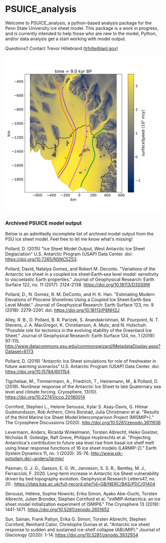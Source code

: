 # PSUICE_analysis
Welcome to PSUICE_analysis, a python-based analysis package for the Penn State University ice sheet model. This package is a work in progress, and is currently intended to help those who are new to the model, Python, and/or data analysis get a start working with model output.

Questions? Contact Trevor Hillebrand (trhille@lanl.gov)

![](surfaceSpeed_9000.0yy_BP.png)

### Archived PSUICE model output
Below is an admittedly incomplete list of archived model output from the PSU ice sheet model. Feel free to let me know what's missing!

Pollard, D. (2015) "Ice Sheet Model Output, West Antarctic Ice Sheet Deglaciation" U.S. Antarctic Program (USAP) Data Center. doi: https://doi.org/10.7265/N5NC5Z53. 

Pollard, David, Natalya Gomez, and Robert M. Deconto. "Variations of the Antarctic ice sheet in a coupled ice sheet‐Earth‐sea level model: sensitivity to viscoelastic Earth properties." Journal of Geophysical Research: Earth Surface 122, no. 11 (2017): 2124-2138. https://doi.org/10.18113/D3SS9W

Pollard, D., N. Gomez, R. M. DeConto, and H. K. Han. "Estimating Modern Elevations of Pliocene Shorelines Using a Coupled Ice Sheet‐Earth‐Sea Level Model." Journal of Geophysical Research: Earth Surface 123, no. 9 (2018): 2279-2291. doi: https://doi.org/10.18113/P8NH2J

Alley, R. B., D. Pollard, B. R. Parizek, S. Anandakrishnan, M. Pourpoint, N. T. Stevens, J. A. MacGregor, K. Christianson, A. Muto, and N. Holschuh. "Possible role for tectonics in the evolving stability of the Greenland Ice Sheet." Journal of Geophysical Research: Earth Surface 124, no. 1 (2019): 97-115. http://www.datacommons.psu.edu/commonswizard/MetadataDisplay.aspx?Dataset=6173
       
Pollard, D. (2019) "Antarctic Ice Sheet simulations for role of freshwater in future warming scenarios" U.S. Antarctic Program (USAP) Data Center. doi: https://doi.org/10.15784/601154. 

Tigchelaar, M., Timmermann, A., Friedrich, T., Heinemann, M., & Pollard, D. (2019). Nonlinear response of the Antarctic Ice Sheet to late Quaternary sea level and climate forcing. Cryosphere, 13(10). https://doi.org/10.22741/iccp.20180014

Cornford, Stephen L., Helene Seroussi, Xylar S. Asay-Davis, G. Hilmar Gudmundsson, Rob Arthern, Chris Borstad, Julia Christmann et al. "Results of the third Marine Ice Sheet Model Intercomparison Project (MISMIP+)." The Cryosphere Discussions (2020). http://doi.org/10.5281/zenodo.3611936
 
Levermann, Anders, Ricarda Winkelmann, Torsten Albrecht, Heiko Goelzer, Nicholas R. Golledge, Ralf Greve, Philippe Huybrechts et al. "Projecting Antarctica's contribution to future sea level rise from basal ice shelf melt using linear response functions of 16 ice sheet models (LARMIP-2)." Earth System Dynamics 11, no. 1 (2020): 35-76. http://www.pik-potsdam.de/~anders/larmip/

Paxman, G. J. G., Gasson, E. G. W., Jamieson, S. S. R., Bentley, M. J., Ferraccioli, F. 2020. Long-term increase in Antarctic Ice Sheet vulnerability driven by bed topography evolution. Geophysical Research Letters47, no. 20  .   https://data.bas.ac.uk/full-record.php?id=GB/NERC/BAS/PDC/01404

Seroussi, Hélène, Sophie Nowicki, Erika Simon, Ayako Abe-Ouchi, Torsten Albrecht, Julien Brondex, Stephen Cornford et al. "initMIP-Antarctica: an ice sheet model initialization experiment of ISMIP6." The Cryosphere 13 (2019): 1441-1471. https://doi.org/10.5281/zenodo.2651652

Sun, Sainan, Frank Pattyn, Erika G. Simon, Torsten Albrecht, Stephen Cornford, Reinhard Calov, Christophe Dumas et al. "Antarctic ice sheet response to sudden and sustained ice-shelf collapse (ABUMIP)." Journal of Glaciology (2020): 1-14. https://doi.org/10.5281/zenodo.3932934



